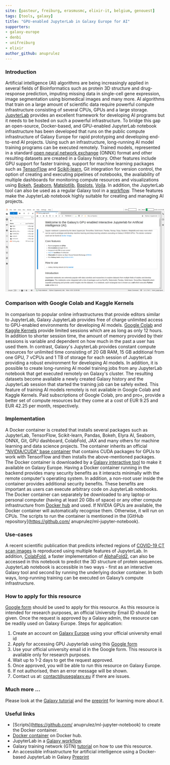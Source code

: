 ```yaml
---
site: [pasteur, freiburg, erasmusmc, elixir-it, belgium, genouest]
tags: [tools, galaxy]
title: "GPU-enabled JupyterLab in Galaxy Europe for AI" 
supporters:
- galaxy-europe
- denbi
- unifreiburg
- elixir
author_github: anuprulez
---
```


### Introduction

Artificial intelligence (AI) algorithms are being increasingly applied in several fields of Bioinformatics such as protein 3D structure and drug-response 
prediction, imputing missing data in single-cell gene expression, image segmentation using biomedical images and many more. AI algorithms that train on a large amount of scientific data require powerful compute infrastructure consisting of several CPUs, GPUs and a large storage. [JupyterLab](https://jupyterlab.readthedocs.io/en/stable/) provides an excellent framework for developing AI programs but it needs to be hosted on such a powerful infrastructure. To bridge this gap an open-source, Docker-based, and GPU-enabled JupyterLab notebook infrastructure has been developed that runs on the public compute infrastructure of Galaxy Europe for rapid prototyping and developing end-to-end AI projects. Using such an infrastructure, long-running AI model training programs can be executed remotely. Trained models, represented in a standard [open neural network exchange](https://github.com/onnx/onnx) (ONNX) format and other resulting datasets are created in a Galaxy history. Other features include GPU support for faster training, support for machine learning packages such as [TensorFlow](https://www.tensorflow.org/) and [Scikit-learn](https://scikit-learn.org/stable/), Git integration for version control, the option of creating and executing pipelines of notebooks, the availability of multiple dashboards for monitoring compute resources and visualizations using [Bokeh](https://docs.bokeh.org/en/latest/), [Seaborn](https://seaborn.pydata.org/), [Matplotlib](https://matplotlib.org/), [Bqplots](https://github.com/bqplot/bqplot), [Voila](https://github.com/voila-dashboards/voila). In addition, the JupyterLab tool can also be used as a regular Galaxy tool in a [workflow](https://usegalaxy.eu/u/kumara/w/gpujupytool-imported-from-uploaded-file). These features make the JupyterLab notebook highly suitable for creating and managing AI projects.


![GPU-enabled JupyterLab in Galaxy Europe for AI](https://raw.githubusercontent.com/anuprulez/gpu_jupyterlab_paper_images/master/jupyterlab_ai.png)


### Comparison with Google Colab and Kaggle Kernels

In comparison to popular online infrastructures that provide editors similar to JupyterLab, Galaxy JupyterLab provides free of charge unlimited access to GPU-enabled environments for developing AI models. [Google Colab](https://colab.research.google.com/) and [Kaggle Kernels](https://www.kaggle.com/) provide limited sessions which are as long as only 12 hours. In addition to shorter session time, the amount of memory provided by their sessions is variable and dependent on how much in the past a user has used them. In contrast, Galaxy's JupyterLab provides constant compute resources for unlimited time consisting of 20 GB RAM, 15 GB additional from one GPU, 7 vCPUs and 1 TB of storage for each session of JupyterLab providing a robust environment for developing AI models. In addition, it is possible to create long-running AI model training jobs from any JupyterLab notebook that get executed remotely on Galaxy's cluster. The resulting datasets become available a newly created Galaxy history and the JupyterLab session that started the training job can be safely exited. This feature of training AI models remotely is not available in Google Colab and Kaggle Kernels. Paid subscriptions of Google Colab, pro and pro+, provide a better set of compute resources but they come at a cost of EUR 9.25 and EUR 42.25 per month, respectively.


### Implementation

A Docker container is created that installs several packages such as JupyterLab, TensorFlow, Scikit-learn, Pandas, Bokeh, Elyra AI, Seaborn, ONNX, Git, GPU dashboard, ColabFold, JAX and many others for machine learning and data science projects. The container inherits an official ["NVIDIA/CUDA" base container](https://hub.docker.com/layers/nvidia/cuda/11.8.0-cudnn8-runtime-ubuntu20.04/images/sha256-74b166e2091bb705e9ada685dffe79930612c725669bc87e01125b5245d13f97?context=explore) that contains CUDA packages for GPUs to work with TensorFlow and then installs the above-mentioned packages. The Docker container is downloaded by a [Galaxy interactive tool](https://github.com/usegalaxy-eu/galaxy/blob/release_22.05_europe/tools/interactive/interactivetool_ml_jupyter_notebook.xml) to make it available on Galaxy Europe. Having a Docker container running in the backend provides many security benefits as it interacts minimally with the remote computer's operating system. In addition, a non-root user inside the container provides additional security benefits. These benefits are important as users can execute arbitrary code on JupyterLab notebooks. The Docker container can separately be downloaded to any laptop or personal computer (having at least 20 GBs of space) or any other compute infrastructure from [Docker hub](https://hub.docker.com/layers/anupkumar/docker-ml-jupyterlab/galaxy-integration-0.2/images/sha256-e2d7e28a2f975523db0f5ac29c2e2ce3c7a35b061072098ad388d5b42ee86fba?context=repo) and used. If NVIDIA GPUs are available, the Docker container will automatically recognise them. Otherwise, it will run on CPUs. The scripts to run the container is mentioned in the [GitHub repository](https://github.com/ anuprulez/ml-jupyter-notebook).


### Use-cases
A recent scientific publication that predicts infected regions of [COVID-19 CT scan images](https://www.sciencedirect.com/science/article/pii/S2666990021000069) is reproduced using multiple features of JupyterLab. In addition, [ColabFold](https://github.com/sokrypton/ColabFold), a faster implementation of [AlphaFold2](https://www.nature.com/articles/s41586-021-03819-2), can also be accessed in this notebook to predict the 3D structure of protein sequences. JupyterLab notebook is accessible in two ways - first as an interactive Galaxy tool and second by running the underlying docker container. In both ways, long-running training can be executed on Galaxy’s compute infrastructure.


### How to apply for this resource

[Google form](http://usegalaxy.eu/gpu-request) should be used to apply for this resource. As this resource is intended for research purposes, an official University Email ID should be given. Once the request is approved by a Galaxy admin, the resource can be readily used on Galaxy Europe. Steps for application:

1. Create an account on [Galaxy Europe](https://usegalaxy.eu/) using your official university
email id
2. Apply for accessing GPU Jupyterlab using this [Google form](http://usegalaxy.eu/gpu-request)
3. Use your official university email id in the Google form. This resource is available only for
research purposes.
4. Wait up to 1-2 days to get the request approved.
5. Once approved, you will be able to run this resource on Galaxy Europe.
6. If not authorised, then an error message will be shown.
7. Contact us at: contact@usegalaxy.eu if there are issues.

### Much more ...

Please look at the [Galaxy tutorial](https://training.galaxyproject.org/training-material/topics/statistics/tutorials/gpu_jupyter_lab/tutorial.html) and the [preprint](https://www.biorxiv.org/content/10.1101/2022.07.08.499333v1.full.pdf) for learning more about it.


### Useful links

- [Scripts](https://github.com/ anuprulez/ml-jupyter-notebook) to create the Docker container.
- [Docker container](https://hub.docker.com/layers/anupkumar/docker-ml-jupyterlab/galaxy-integration-0.2/images/sha256-e2d7e28a2f975523db0f5ac29c2e2ce3c7a35b061072098ad388d5b42ee86fba?context=repo) on Docker hub.
- JupyterLab in a [Galaxy workflow](https://usegalaxy.eu/u/kumara/w/gpujupytool-imported-from-uploaded-file).
- Galaxy training network (GTN) [tutorial](https://training.galaxyproject.org/training-material/topics/statistics/tutorials/gpu_jupyter_lab/tutorial.html) on how to use this resource.
- An accessible infrastructure for artificial intelligence using a Docker-based JupyterLab in Galaxy [Preprint](https://www.biorxiv.org/content/10.1101/2022.07.08.499333v1.full.pdf)
